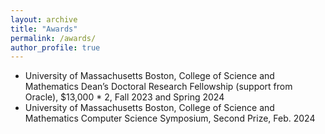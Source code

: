 ```yaml
---
layout: archive
title: "Awards"
permalink: /awards/
author_profile: true
---
```


- University of Massachusetts Boston, College of Science and Mathematics Dean’s Doctoral Research Fellowship (support from Oracle), $13,000 * 2, Fall 2023 and Spring 2024
- University of Massachusetts Boston, College of Science and Mathematics Computer Science Symposium, Second Prize, Feb. 2024

